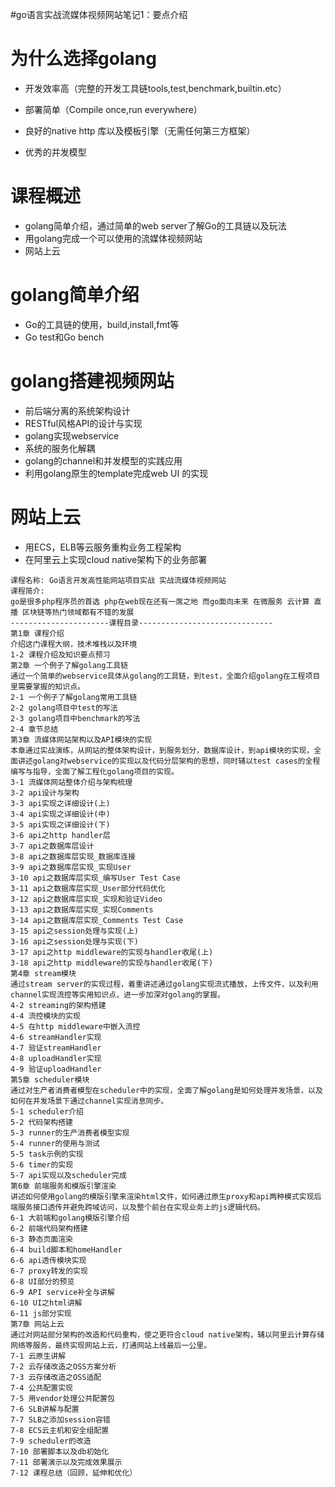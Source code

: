#go语言实战流媒体视频网站笔记1：要点介绍


# 为什么选择golang

- 开发效率高（完整的开发工具链tools,test,benchmark,builtin.etc）

- 部署简单（Compile once,run everywhere）

- 良好的native http 库以及模板引擎（无需任何第三方框架）

- 优秀的并发模型



# 课程概述

- golang简单介绍，通过简单的web server了解Go的工具链以及玩法
- 用golang完成一个可以使用的流媒体视频网站
- 网站上云



# golang简单介绍

- Go的工具链的使用，build,install,fmt等
- Go test和Go bench



# golang搭建视频网站

- 前后端分离的系统架构设计
- RESTful风格API的设计与实现
- golang实现webservice
- 系统的服务化解耦
- golang的channel和并发模型的实践应用
- 利用golang原生的template完成web UI 的实现



# 网站上云

- 用ECS，ELB等云服务重构业务工程架构
- 在阿里云上实现cloud native架构下的业务部署



```
课程名称: Go语言开发高性能网站项目实战 实战流媒体视频网站 
课程简介:
go是很多php程序员的首选 php在web现在还有一席之地 而go面向未来 在微服务 云计算 直播 区块链等热门领域都有不错的发展
----------------------课程目录------------------------------
第1章 课程介绍
介绍这门课程大纲，技术堆栈以及环境
1-2 课程介绍及知识要点预习
第2章 一个例子了解golang工具链
通过一个简单的webservice具体从golang的工具链，到test，全面介绍golang在工程项目里需要掌握的知识点。
2-1 一个例子了解golang常用工具链
2-2 golang项目中test的写法
2-3 golang项目中benchmark的写法
2-4 章节总结
第3章 流媒体网站架构以及API模块的实现
本章通过实战演练，从网站的整体架构设计，到服务划分，数据库设计，到api模块的实现，全面讲述golang对webservice的实现以及代码分层架构的思想，同时辅以test cases的全程编写与指导，全面了解工程化golang项目的实现。
3-1 流媒体网站整体介绍与架构梳理
3-2 api设计与架构
3-3 api实现之详细设计(上)
3-4 api实现之详细设计(中)
3-5 api实现之详细设计(下)
3-6 api之http handler层
3-7 api之数据库层设计
3-8 api之数据库层实现_数据库连接
3-9 api之数据库层实现_实现User
3-10 api之数据库层实现_编写User Test Case
3-11 api之数据库层实现_User部分代码优化
3-12 api之数据库层实现_实现和验证Video
3-13 api之数据库层实现_实现Comments
3-14 api之数据库层实现_Comments Test Case
3-15 api之session处理与实现(上)
3-16 api之session处理与实现(下)
3-17 api之http middleware的实现与handler收尾(上)
3-18 api之http middleware的实现与handler收尾(下)
第4章 stream模块
通过stream server的实现过程，着重讲述通过golang实现流式播放，上传文件，以及利用channel实现流控等实用知识点，进一步加深对golang的掌握。
4-2 streaming的架构搭建
4-4 流控模块的实现
4-5 在http middleware中嵌入流控
4-6 streamHandler实现
4-7 验证streamHandler
4-8 uploadHandler实现
4-9 验证uploadHandler
第5章 scheduler模块
通过对生产者消费者模型在scheduler中的实现，全面了解golang是如何处理并发场景，以及如何在并发场景下通过channel实现消息同步。
5-1 scheduler介绍
5-2 代码架构搭建
5-3 runner的生产消费者模型实现
5-4 runner的使用与测试
5-5 task示例的实现
5-6 timer的实现
5-7 api实现以及scheduler完成
第6章 前端服务和模版引擎渲染
讲述如何使用golang的模版引擎来渲染html文件，如何通过原生proxy和api两种模式实现后端服务接口透传并避免跨域访问，以及整个前台在实现业务上的js逻辑代码。
6-1 大前端和golang模版引擎介绍
6-2 前端代码架构搭建
6-3 静态页面渲染
6-4 build脚本和homeHandler
6-6 api透传模块实现
6-7 proxy转发的实现
6-8 UI部分的预览
6-9 API service补全与讲解
6-10 UI之html讲解
6-11 js部分实现
第7章 网站上云
通过对网站部分架构的改造和代码重构，使之更符合cloud native架构，辅以阿里云计算存储网络等服务，最终实现网站上云，打通网站上线最后一公里。
7-1 云原生讲解
7-2 云存储改造之OSS方案分析
7-3 云存储改造之OSS适配
7-4 公共配置实现
7-5 用vendor处理公共配置包
7-6 SLB讲解与配置
7-7 SLB之添加session容错
7-8 ECS云主机和安全组配置
7-9 scheduler的改造
7-10 部署脚本以及db初始化
7-11 部署演示以及完成效果展示
7-12 课程总结（回顾，延伸和优化）
```

